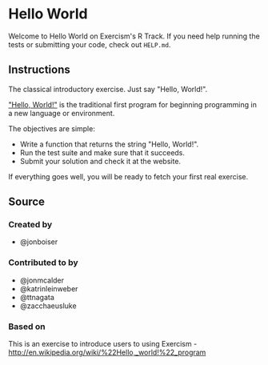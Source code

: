 # Hello World

Welcome to Hello World on Exercism's R Track.
If you need help running the tests or submitting your code, check out `HELP.md`.

## Instructions

The classical introductory exercise. Just say "Hello, World!".

["Hello, World!"](http://en.wikipedia.org/wiki/%22Hello,_world!%22_program) is
the traditional first program for beginning programming in a new language
or environment.

The objectives are simple:

- Write a function that returns the string "Hello, World!".
- Run the test suite and make sure that it succeeds.
- Submit your solution and check it at the website.

If everything goes well, you will be ready to fetch your first real exercise.

## Source

### Created by

- @jonboiser

### Contributed to by

- @jonmcalder
- @katrinleinweber
- @ttnagata
- @zacchaeusluke

### Based on

This is an exercise to introduce users to using Exercism - http://en.wikipedia.org/wiki/%22Hello,_world!%22_program